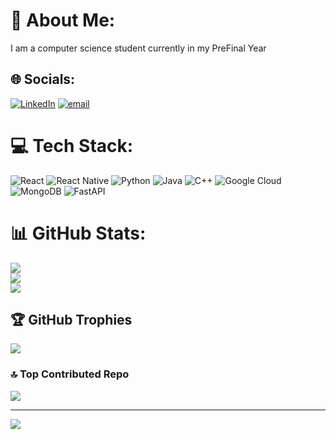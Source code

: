 # 💫 About Me:
I am a computer science student currently in my PreFinal Year


## 🌐 Socials:
[![LinkedIn](https://img.shields.io/badge/LinkedIn-%230077B5.svg?logo=linkedin&logoColor=white)](https://linkedin.com/in/https://linkedin.com/in/sanjaim89) [![email](https://img.shields.io/badge/Email-D14836?logo=gmail&logoColor=white)](mailto:sanjai@myyahoo.com) 

# 💻 Tech Stack:
![React](https://img.shields.io/badge/react-%2320232a.svg?style=for-the-badge&logo=react&logoColor=%2361DAFB) ![React Native](https://img.shields.io/badge/react_native-%2320232a.svg?style=for-the-badge&logo=react&logoColor=%2361DAFB) ![Python](https://img.shields.io/badge/python-3670A0?style=for-the-badge&logo=python&logoColor=ffdd54) ![Java](https://img.shields.io/badge/java-%23ED8B00.svg?style=for-the-badge&logo=openjdk&logoColor=white) ![C++](https://img.shields.io/badge/c++-%2300599C.svg?style=for-the-badge&logo=c%2B%2B&logoColor=white) ![Google Cloud](https://img.shields.io/badge/GoogleCloud-%234285F4.svg?style=for-the-badge&logo=google-cloud&logoColor=white) ![MongoDB](https://img.shields.io/badge/MongoDB-%234ea94b.svg?style=for-the-badge&logo=mongodb&logoColor=white) ![FastAPI](https://img.shields.io/badge/FastAPI-005571?style=for-the-badge&logo=fastapi)
# 📊 GitHub Stats:
![](https://github-readme-stats.vercel.app/api?username=SanjaiM89&theme=dark&hide_border=false&include_all_commits=false&count_private=false)<br/>
![](https://nirzak-streak-stats.vercel.app/?user=SanjaiM89&theme=dark&hide_border=false)<br/>
![](https://github-readme-stats.vercel.app/api/top-langs/?username=SanjaiM89&theme=dark&hide_border=false&include_all_commits=false&count_private=false&layout=compact)

## 🏆 GitHub Trophies
![](https://github-profile-trophy.vercel.app/?username=SanjaiM89&theme=radical&no-frame=false&no-bg=true&margin-w=4)



### 🔝 Top Contributed Repo
![](https://github-contributor-stats.vercel.app/api?username=SanjaiM89&limit=5&theme=dark&combine_all_yearly_contributions=true)

---
[![](https://visitcount.itsvg.in/api?id=SanjaiM89&icon=0&color=0)](https://visitcount.itsvg.in)

<!-- Proudly created with GPRM ( https://gprm.itsvg.in ) -->
